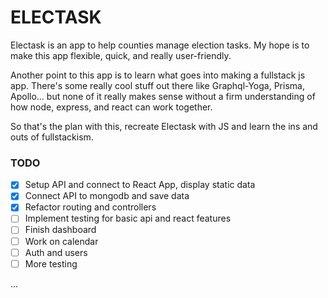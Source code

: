 # ELECTASK

Electask is an app to help counties manage election tasks. My hope is to make this app flexible, quick, and really user-friendly.

Another point to this app is to learn what goes into making a fullstack js app. There's some really cool stuff out there like Graphql-Yoga, Prisma, Apollo... but none of it really makes sense without a firm understanding of how node, express, and react can work together.

So that's the plan with this, recreate Electask with JS and learn the ins and outs of fullstackism.

### TODO

- [x] Setup API and connect to React App, display static data
- [x] Connect API to mongodb and save data
- [x] Refactor routing and controllers
- [ ] Implement testing for basic api and react features
- [ ] Finish dashboard
- [ ] Work on calendar
- [ ] Auth and users
- [ ] More testing

...

